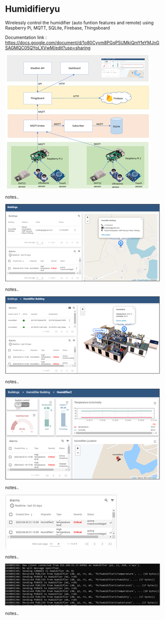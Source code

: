 # Humidifieryu
Wirelessly control the humidifier (auto funtion features and remote) using Raspberry Pi, MQTT, SQLite, Firebase, Thingsboard

Documentation link : https://docs.google.com/document/d/1o80Cyym8PGqP5UMkiQmYfeYMJnGSAGMQC05QYpLXVwM/edit?usp=sharing

![Image](images/readMe/architecture.png)

notes..

![Image](images/readMe/mainDashboard.png)

notes..

![Image](images/readMe/dashboardBuilding.png)

notes..

![Image](images/readMe/dashboardHumidifier2.png)

notes..

![Image](images/readMe/Alarm.png)

notes..

![Image](images/readMe/terminalMQTTBroker.png)

notes..





